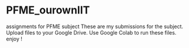 # PFME_ourownIIT
assignments for PFME subject 
These are my submissions for the subject.
Upload files to your Google Drive.
Use Google Colab to run these files.
enjoy !
